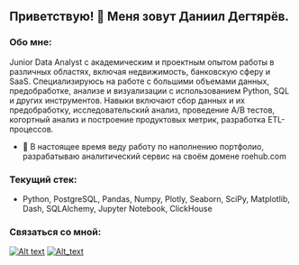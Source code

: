 ## Приветствую! 👋 Меня зовут Даниил Дегтярёв.

### Обо мне:
Junior Data Analyst с академическим и проектным опытом работы в различных областях, включая недвижимость, банковскую сферу и SaaS. Специализируюсь на работе с большими объемами данных, предобработке, анализе и визуализации с использованием Python, SQL и других инструментов. Навыки включают сбор данных и их предобработку, исследовательский анализ, проведение A/B тестов, когортный анализ и построение продуктовых метрик, разработка ETL-процессов.


- 🔭 В настоящее время веду работу по наполнению портфолио, разрабатываю аналитический сервис на своём домене roehub.com 

### Текущий стек:
- Python, PostgreSQL, Pandas, Numpy, Plotly, Seaborn, SciPy, Matplotlib, Dash, SQLAlchemy, Jupyter Notebook, ClickHouse

### Связаться со мной:

[![Alt text](https://github-production-user-asset-6210df.s3.amazonaws.com/44256177/248284964-0fbd854a-c920-400d-a623-f26f4eb3cbe7.png)](https://t.me/ddegt)        [![Alt_text](https://github.com/Dejetins/Dejetins/assets/44256177/b37b05d0-dda6-4a1c-a65d-98e3ebdeb65a)](mailto:dejetins@gmail.com)


